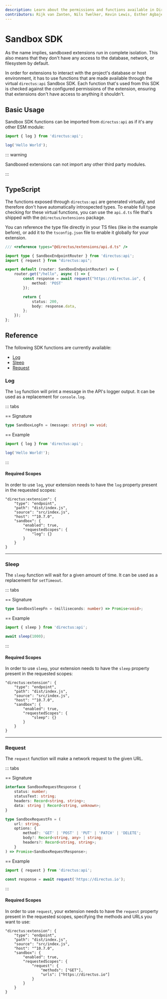 ```yaml
---
description: Learn about the permissions and functions available in Directus Secure Extensions
contributors: Rijk van Zanten, Nils Twelker, Kevin Lewis, Esther Agbaje
---
```


# Sandbox SDK

As the name implies, sandboxed extensions run in complete isolation. This also means that they don't have any access to
the database, network, or filesystem by default.

In order for extensions to interact with the project's database or host environment, it has to use functions that are
made available through the virtual `directus:api` Sandbox SDK. Each function that's used from this SDK is checked
against the configured permissions of the extension, ensuring that extensions don't have access to anything it
shouldn't.

## Basic Usage

Sandbox SDK functions can be imported from `directus:api` as if it's any other ESM module:

```js
import { log } from 'directus:api';

log('Hello World');
```

::: warning

Sandboxed extensions can not import any other third party modules.

:::

## TypeScript

The functions exposed through `directus:api` are generated virtually, and therefore don't have automatically
introspected types. To enable full type checking for these virtual functions, you can use the `api.d.ts` file that's
shipped with the `@directus/extensions` package.

You can reference the type file directly in your TS files (like in the example before), or add it to the `tsconfig.json`
file to enable it globally for your extension.

```ts
/// <reference types="@directus/extensions/api.d.ts" />

import type { SandboxEndpointRouter } from 'directus:api';
import { request } from "directus:api";

export default (router: SandboxEndpointRouter) => {
	router.get("/hello", async () => {
		const response = await request("https://directus.io", {
			method: 'POST'
		});

		return {
			status: 200,
			body: response.data,
		};
	});
};
```

## Reference

The following SDK functions are currently available:

- [Log](#log)
- [Sleep](#sleep)
- [Request](#request)

### Log

The `log` function will print a message in the API's logger output. It can be used as a replacement for `console.log`.

::: tabs

== Signature

```ts
type SandboxLogFn = (message: string) => void;
```

== Example

```js
import { log } from 'directus:api';

log('Hello World!');
```

:::

#### Required Scopes

In order to use `log`, your extension needs to have the `log` property present in the requested scopes:

```json{9}
"directus:extension": {
	"type": "endpoint",
	"path": "dist/index.js",
	"source": "src/index.js",
	"host": "^10.7.0",
	"sandbox": {
		"enabled": true,
		"requestedScopes": {
			"log": {}
		}
	}
}
```

---

### Sleep

The `sleep` function will wait for a given amount of time. It can be used as a replacement for `setTimeout`.

::: tabs

== Signature

```ts
type SandboxSleepFn = (milliseconds: number) => Promise<void>;
```

== Example

```js
import { sleep } from 'directus:api';

await sleep(1000);
```

:::

#### Required Scopes

In order to use `sleep`, your extension needs to have the `sleep` property present in the requested scopes:

```json{9}
"directus:extension": {
	"type": "endpoint",
	"path": "dist/index.js",
	"source": "src/index.js",
	"host": "^10.7.0",
	"sandbox": {
		"enabled": true,
		"requestedScopes": {
			"sleep": {}
		}
	}
}
```

---

### Request

The `request` function will make a network request to the given URL.

::: tabs

== Signature

```ts
interface SandboxRequestResponse {
	status: number;
	statusText: string;
	headers: Record<string, string>;
	data: string | Record<string, unknown>;
}

type SandboxRequestFn = (
	url: string,
	options: {
		method?: 'GET' | 'POST' | 'PUT' | 'PATCH' | 'DELETE';
		body?: Record<string, any> | string;
		headers?: Record<string, string>;
	}
) => Promise<SandboxRequestResponse>;
```

== Example

```js
import { request } from 'directus:api';

const response = await request('https://directus.io');
```

:::

#### Required Scopes

In order to use `request`, your extension needs to have the `request` property present in the requested scopes,
specifying the methods and URLs you want to use:

```json{9-12}
"directus:extension": {
	"type": "endpoint",
	"path": "dist/index.js",
	"source": "src/index.js",
	"host": "^10.7.0",
	"sandbox": {
		"enabled": true,
		"requestedScopes": {
			"request": {
				"methods": ["GET"],
				"urls": ["https://directus.io"]
			}
		}
	}
}
```
